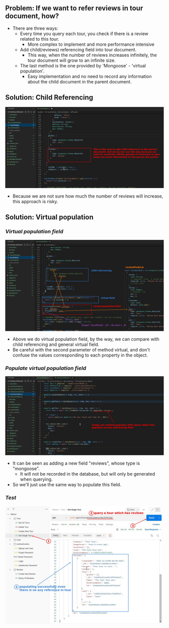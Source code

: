 ## **Problem: If we want to refer reviews in tour document, how?**

- There are three ways:
  - Every time you query each tour, you check if there is a review related to this tour.
    - More complex to implement and more performance intensive
  - Add child(reviews) referencing field into tour document.
    - This way, when the number of reviews increases infinitely, the tour document will grow to an infinite size.
  - The last method is the one provided by 'Mongoose' - 'virtual population'.
    - Easy implementation and no need to record any information about the child document in the parent document.

## **Solution: Child Referencing**

![Alt child referencing in tours](pic/01.jpg)

- Because we are not sure how much the number of reviews will increase, this approach is risky.

## **Solution: Virtual population**

### _Virtual population field_

![Alt virtual population field](pic/02.jpg)

- Above we do virtual population field, by the way, we can compare with child referencing and general virtual field.
- Be careful with the second parameter of method virtual, and don't confuse the values corresponding to each property in the object.

### _Populate virtual population field_

![Alt populate it](pic/03.jpg)

- It can be seen as adding a new field "reviews", whose type is "mongoose".
  - It will not be recorded in the database, but will only be generated when querying.
- So we'll just use the same way to populate this field.

### _Test_

![Alt test](pic/04.jpg)
